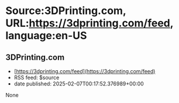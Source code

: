 # Source:3DPrinting.com, URL:https://3dprinting.com/feed, language:en-US

## 3DPrinting.com
 - [https://3dprinting.com/feed](https://3dprinting.com/feed)
 - RSS feed: $source
 - date published: 2025-02-07T00:17:52.376989+00:00

None

